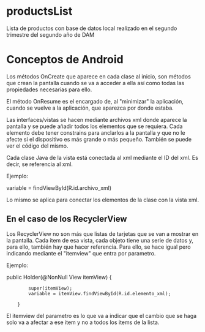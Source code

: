 # productsList
Lista de productos con base de datos local realizado en el segundo trimestre del segundo año de DAM

# Conceptos de Android
Los métodos OnCreate que aparece en cada clase al inicio, son métodos que crean la pantalla cuando se va a acceder a ella así como todas las propiedades necesarias para ello.

El método OnResume es el encargado de, al "minimizar" la aplicación, cuando se vuelve a la aplicación, que aparezca por donde estaba.

Las interfaces/vistas se hacen mediante archivos xml donde aparece la pantalla y se puede añadir todos los elementos que se requiera. Cada elemento debe tener constrains para anclarlos a la pantalla y que no le afecte si el dispositivo es más grande o más pequeño. También se puede ver el código del mismo.

Cada clase Java de la vista está conectada al xml mediante el ID del xml. Es decir, se referencia al xml.

Ejemplo:

variable = findViewById(R.id.archivo_xml)

Lo mismo se aplica para conectar los elementos de la clase con la vista xml.

## En el caso de los RecyclerView
Los RecyclerView no son más que listas de tarjetas que se van a mostrar en la pantalla. Cada item de esa vista, cada objeto tiene una serie de datos y, para ello, también hay que hacer referencia. Para ello, se hace igual pero indicando mediante el "itemview" que entra por parametro.

Ejemplo: 

public Holder(@NonNull View itemView) {

            super(itemView);
            variable = itemView.findViewById(R.id.elemento_xml);
            
        }
        
El itemview del parametro es lo que va a indicar que el cambio que se haga solo va a afectar a ese item y no a todos los items de la lista.


